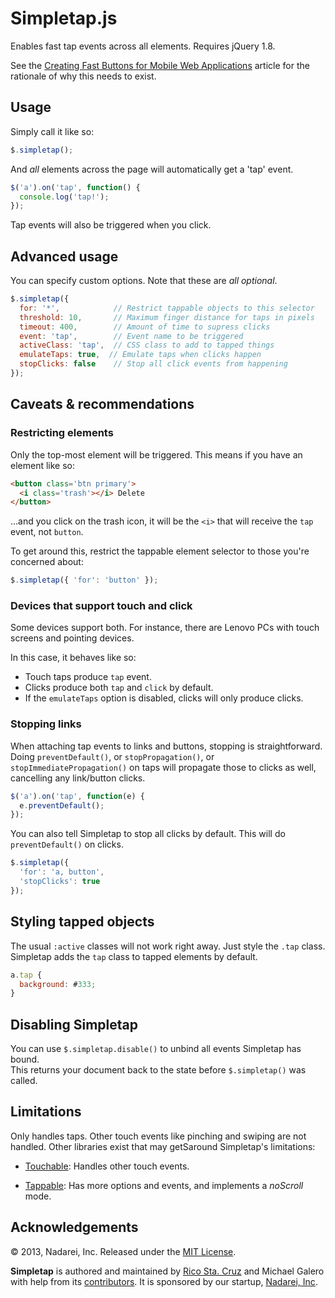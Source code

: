 Simpletap.js
============

Enables fast tap events across all elements. Requires jQuery 1.8.

See the [Creating Fast Buttons for Mobile Web Applications][buttons] article for 
the rationale of why this needs to exist.

[buttons]: https://developers.google.com/mobile/articles/fast_buttons

Usage
-----

Simply call it like so:

``` javascript
$.simpletap();
```

And *all* elements across the page will automatically get a 'tap' event.

``` javascript
$('a').on('tap', function() {
  console.log('tap!');
});
```

Tap events will also be triggered when you click.

Advanced usage
--------------

You can specify custom options. Note that these are *all optional*.

``` javascript
$.simpletap({
  for: '*',            // Restrict tappable objects to this selector
  threshold: 10,       // Maximum finger distance for taps in pixels
  timeout: 400,        // Amount of time to supress clicks
  event: 'tap',        // Event name to be triggered
  activeClass: 'tap',  // CSS class to add to tapped things
  emulateTaps: true,  // Emulate taps when clicks happen
  stopClicks: false    // Stop all click events from happening
});
```

Caveats & recommendations
-------------------------

### Restricting elements

Only the top-most element will be triggered. This means if you have an
element like so:

``` html
<button class='btn primary'>
  <i class='trash'></i> Delete
</button>
```

...and you click on the trash icon, it will be the `<i>` that will receive
the `tap` event, not `button`.

To get around this, restrict the tappable element selector to those you're
concerned about:

``` javascript
$.simpletap({ 'for': 'button' });
```

### Devices that support touch and click

Some devices support both. For instance, there are Lenovo PCs with touch screens 
and pointing devices.

In this case, it behaves like so:

 * Touch taps produce `tap` event.
 * Clicks produce both `tap` and `click` by default.
 * If the `emulateTaps` option is disabled, clicks will only produce clicks.

### Stopping links

When attaching tap events to links and buttons, stopping is straightforward.
Doing `preventDefault()`, or `stopPropagation()`, or 
`stopImmediatePropagation()` on taps will propagate those to clicks as well, 
  cancelling any link/button clicks.

``` javascript
$('a').on('tap', function(e) {
  e.preventDefault();
});
```

You can also tell Simpletap to stop all clicks by default. This will do 
`preventDefault()` on clicks.

``` javascript
$.simpletap({
  'for': 'a, button',
  'stopClicks': true
});
```

Styling tapped objects
----------------------

The usual `:active` classes will not work right away. Just style the `.tap`
class. Simpletap adds the `tap` class to tapped elements by default.

``` javascript
a.tap {
  background: #333;
}
```

Disabling Simpletap
-------------------

You can use `$.simpletap.disable()` to unbind all events Simpletap has bound.  
This returns your document back to the state before `$.simpletap()` was called.

Limitations
-----------

Only handles taps. Other touch events like pinching and swiping are not handled.
Other libraries exist that may getSaround Simpletap's limitations:

 * [Touchable](https://github.com/dotmaster/Touchable-jQuery-Plugin):
   Handles other touch events.

 * [Tappable](https://github.com/cheeaun/tappable):
   Has more options and events, and implements a *noScroll* mode.

Acknowledgements
----------------

© 2013, Nadarei, Inc. Released under the [MIT 
License](http://www.opensource.org/licenses/mit-license.php).

**Simpletap** is authored and maintained by [Rico Sta. Cruz][rsc] and Michael
Galero with help from its [contributors][c]. It is sponsored by our startup, 
       [Nadarei, Inc][nd].

[rsc]: http://ricostacruz.com
[c]:   http://github.com/nadarei/simpletap.js/contributors
[nd]:  http://nadarei.co
